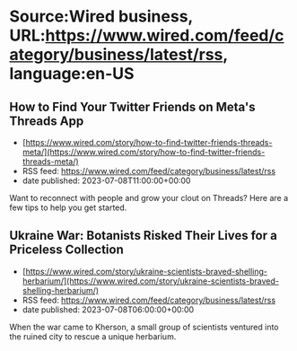 # Source:Wired business, URL:https://www.wired.com/feed/category/business/latest/rss, language:en-US

## How to Find Your Twitter Friends on Meta's Threads App
 - [https://www.wired.com/story/how-to-find-twitter-friends-threads-meta/](https://www.wired.com/story/how-to-find-twitter-friends-threads-meta/)
 - RSS feed: https://www.wired.com/feed/category/business/latest/rss
 - date published: 2023-07-08T11:00:00+00:00

Want to reconnect with people and grow your clout on Threads? Here are a few tips to help you get started.

## Ukraine War: Botanists Risked Their Lives for a Priceless Collection
 - [https://www.wired.com/story/ukraine-scientists-braved-shelling-herbarium/](https://www.wired.com/story/ukraine-scientists-braved-shelling-herbarium/)
 - RSS feed: https://www.wired.com/feed/category/business/latest/rss
 - date published: 2023-07-08T06:00:00+00:00

When the war came to Kherson, a small group of scientists ventured into the ruined city to rescue a unique herbarium.

